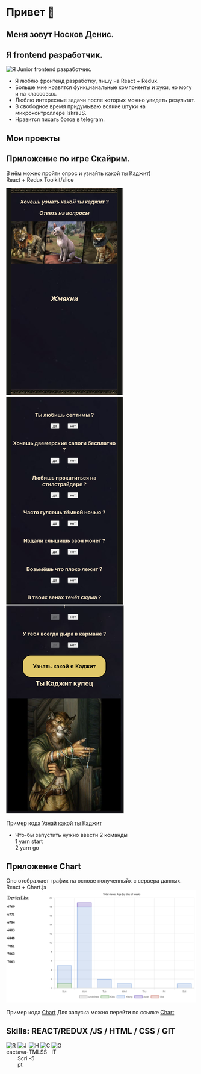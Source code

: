 # Привет 👋
## Меня зовут Носков Денис.
## Я frontend разработчик.
![Я Junior frontend разработчик.](https://github.com/raghavk16/raghavk16/raw/master/coderman.gif)

- Я люблю фронтенд разработку, пишу на React + Redux.
- Больше мне нравятся функцианальные компоненты и хуки, но могу и на 
  классовых.  
- Люблю интересные задачи после которых можно увидеть результат.
- В свободное время придумываю всякие штуки на микроконтроллере IskraJS.
- Нравится писать ботов в telegram.


## Мои проекты 

## Приложение по игре Скайрим. 
В нём можно пройти опрос и узнайть какой ты Каджит)  
React + Redux Toolkit/slice

![Первый экран](https://github.com/narf200/interview/blob/main/src/assets/images/screenshot%201.png?raw=true "Первый экран")
![Второй экран](https://github.com/narf200/interview/blob/main/src/assets/images/screenshot%202.png?raw=true "Второй экран")
![Третий экран](https://github.com/narf200/interview/blob/main/src/assets/images/screenshot%203.png?raw=true "Третий экран")

Пример кода [Узнай какой ты Каджит](https://github.com/narf200/interview)
- Что-бы запустить нужно ввести 2 команды  
  1 yarn start  
  2 yarn go

## Приложение Chart
Оно отображает график на основе полученныйх с сервера данных.  
React + Chart.js
![Первый экран](https://github.com/narf200/ChartViews/blob/main/src/images/screenshot%201.png?raw=true)

Пример кода [Chart](https://github.com/narf200/ChartViews) 
Для запуска можно перейти по ссылке [Chart](https://chartnarf200.netlify.app/)
## Skills: REACT/REDUX /JS / HTML / CSS / GIT

<div display:flex>
<img align='left' alt='React' width='30px' src="https://img.icons8.com/color/48/000000/react-native.png"/>
<img align='left' alt='Java-Script' width='30px' src="https://img.icons8.com/color/48/000000/javascript.png"/>
<img align='left' alt='HTML-5' width='30px' src="https://img.icons8.com/color/64/000000/html-5.png"/>
<img align='left' alt='CSS' width='30px' src="https://img.icons8.com/nolan/64/css-filetype.png"/>
<img align='left' alt='GIT' width='30px' src="https://img.icons8.com/color/48/000000/git.png"/>
</div>




<!--
**narf200/narf200** is a ✨ _special_ ✨ repository because its `README.md` (this file) appears on your GitHub profile.

Here are some ideas to get you started:

- 🔭 I’m currently working on ...
- 🌱 I’m currently learning ...
- 👯 I’m looking to collaborate on ...
- 🤔 I’m looking for help with ...
- 💬 Ask me about ...
- 📫 How to reach me: ...
- 😄 Pronouns: ...
- ⚡ Fun fact: ...
-->
